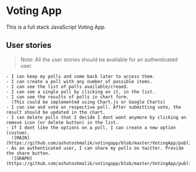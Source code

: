 # Voting App
This is a full stack JavaScript Voting App.

## User stories
  
  > Note: All the user stories should be available for an authenticated user.
  
```
- I can keep my polls and come back later to access them.
- I can create a poll with any number of possible items.
- I can see the list of polls available/creaed.
- I can see a single poll by clicking on it, in the list.
- I can see the results of polls in chart form.
  (This could be implemented using Chart.js or Google Charts)
- I can see and vote on respective poll. After submitting vote, the result should be updated in the chart.
- I can delete polls that I decide I dont want anymore by clicking on remove icon (or delete button) in the list.
- If I dont like the options on a poll, I can create a new option (custom).
  ![MAIN](https://github.com/ashutoshmalik/votingapp/blob/master/VotingApp/public/images/voting_first_page.PNG) 
- As an authenticated user, I can share my polls on twitter. Provide the share button.
  ![GRAPH](https://github.com/ashutoshmalik/votingapp/blob/master/VotingApp/public/images/voting_second_page.PNG)
```  

